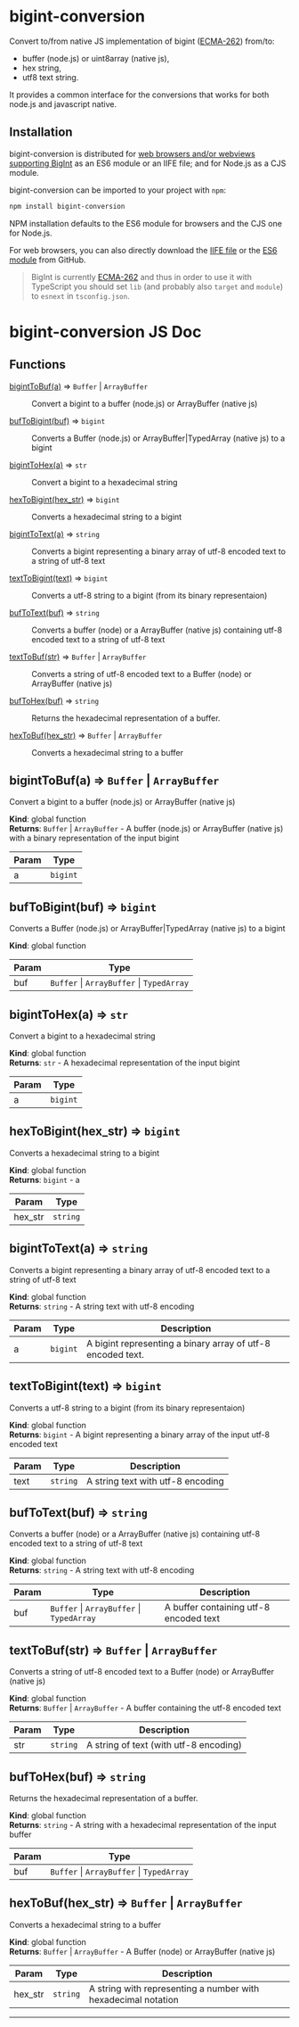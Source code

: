 # bigint-conversion
Convert to/from native JS implementation of bigint ([ECMA-262](https://tc39.es/ecma262/#sec-bigint-objects)) from/to:

- buffer (node.js) or uint8array (native js),
- hex string,
- utf8 text string.

It provides a common interface for the conversions that works for both node.js and javascript native.

## Installation

bigint-conversion is distributed for [web browsers and/or webviews supporting BigInt](https://developer.mozilla.org/en-US/docs/Web/JavaScript/Reference/Global_Objects/BigInt#Browser_compatibility) as an ES6 module or an IIFE file; and for Node.js as a CJS module.

bigint-conversion can be imported to your project with `npm`:

```bash
npm install bigint-conversion
```

NPM installation defaults to the ES6 module for browsers and the CJS one for Node.js.

For web browsers, you can also directly download the [IIFE file](https://raw.githubusercontent.com/juanelas/bigint-conversion/master/dist/bigint-conversion-latest.browser.js) or the [ES6 module](https://raw.githubusercontent.com/juanelas/bigint-conversionmaster/dist/bigint-conversion-latest.browser.mod.min.js) from GitHub.

> BigInt is currently [ECMA-262](https://tc39.es/ecma262/#sec-bigint-objects) and thus in order to use it with TypeScript you should set `lib` (and probably also `target` and `module`) to `esnext` in `tsconfig.json`.

# bigint-conversion JS Doc

## Functions

<dl>
<dt><a href="#bigintToBuf">bigintToBuf(a)</a> ⇒ <code>Buffer</code> | <code>ArrayBuffer</code></dt>
<dd><p>Convert a bigint to a buffer (node.js) or ArrayBuffer (native js)</p>
</dd>
<dt><a href="#bufToBigint">bufToBigint(buf)</a> ⇒ <code>bigint</code></dt>
<dd><p>Converts a Buffer (node.js) or ArrayBuffer|TypedArray (native js) to a bigint</p>
</dd>
<dt><a href="#bigintToHex">bigintToHex(a)</a> ⇒ <code>str</code></dt>
<dd><p>Convert a bigint to a hexadecimal string</p>
</dd>
<dt><a href="#hexToBigint">hexToBigint(hex_str)</a> ⇒ <code>bigint</code></dt>
<dd><p>Converts a hexadecimal string to a bigint</p>
</dd>
<dt><a href="#bigintToText">bigintToText(a)</a> ⇒ <code>string</code></dt>
<dd><p>Converts a bigint representing a binary array of utf-8 encoded text to a string of utf-8 text</p>
</dd>
<dt><a href="#textToBigint">textToBigint(text)</a> ⇒ <code>bigint</code></dt>
<dd><p>Converts a utf-8 string to a bigint (from its binary representaion)</p>
</dd>
<dt><a href="#bufToText">bufToText(buf)</a> ⇒ <code>string</code></dt>
<dd><p>Converts a buffer (node) or a ArrayBuffer (native js) containing utf-8 encoded text to a string of utf-8 text</p>
</dd>
<dt><a href="#textToBuf">textToBuf(str)</a> ⇒ <code>Buffer</code> | <code>ArrayBuffer</code></dt>
<dd><p>Converts a string of utf-8 encoded text to a Buffer (node) or ArrayBuffer (native js)</p>
</dd>
<dt><a href="#bufToHex">bufToHex(buf)</a> ⇒ <code>string</code></dt>
<dd><p>Returns the hexadecimal representation of a buffer.</p>
</dd>
<dt><a href="#hexToBuf">hexToBuf(hex_str)</a> ⇒ <code>Buffer</code> | <code>ArrayBuffer</code></dt>
<dd><p>Converts a hexadecimal string to a buffer</p>
</dd>
</dl>

<a name="bigintToBuf"></a>

## bigintToBuf(a) ⇒ <code>Buffer</code> \| <code>ArrayBuffer</code>
Convert a bigint to a buffer (node.js) or ArrayBuffer (native js)

**Kind**: global function  
**Returns**: <code>Buffer</code> \| <code>ArrayBuffer</code> - A buffer (node.js) or ArrayBuffer (native js) with a binary representation of the input bigint  

| Param | Type |
| --- | --- |
| a | <code>bigint</code> | 

<a name="bufToBigint"></a>

## bufToBigint(buf) ⇒ <code>bigint</code>
Converts a Buffer (node.js) or ArrayBuffer|TypedArray (native js) to a bigint

**Kind**: global function  

| Param | Type |
| --- | --- |
| buf | <code>Buffer</code> \| <code>ArrayBuffer</code> \| <code>TypedArray</code> | 

<a name="bigintToHex"></a>

## bigintToHex(a) ⇒ <code>str</code>
Convert a bigint to a hexadecimal string

**Kind**: global function  
**Returns**: <code>str</code> - A hexadecimal representation of the input bigint  

| Param | Type |
| --- | --- |
| a | <code>bigint</code> | 

<a name="hexToBigint"></a>

## hexToBigint(hex_str) ⇒ <code>bigint</code>
Converts a hexadecimal string to a bigint

**Kind**: global function  
**Returns**: <code>bigint</code> - a  

| Param | Type |
| --- | --- |
| hex_str | <code>string</code> | 

<a name="bigintToText"></a>

## bigintToText(a) ⇒ <code>string</code>
Converts a bigint representing a binary array of utf-8 encoded text to a string of utf-8 text

**Kind**: global function  
**Returns**: <code>string</code> - A string text with utf-8 encoding  

| Param | Type | Description |
| --- | --- | --- |
| a | <code>bigint</code> | A bigint representing a binary array of utf-8 encoded text. |

<a name="textToBigint"></a>

## textToBigint(text) ⇒ <code>bigint</code>
Converts a utf-8 string to a bigint (from its binary representaion)

**Kind**: global function  
**Returns**: <code>bigint</code> - A bigint representing a binary array of the input utf-8 encoded text  

| Param | Type | Description |
| --- | --- | --- |
| text | <code>string</code> | A string text with utf-8 encoding |

<a name="bufToText"></a>

## bufToText(buf) ⇒ <code>string</code>
Converts a buffer (node) or a ArrayBuffer (native js) containing utf-8 encoded text to a string of utf-8 text

**Kind**: global function  
**Returns**: <code>string</code> - A string text with utf-8 encoding  

| Param | Type | Description |
| --- | --- | --- |
| buf | <code>Buffer</code> \| <code>ArrayBuffer</code> \| <code>TypedArray</code> | A buffer containing utf-8 encoded text |

<a name="textToBuf"></a>

## textToBuf(str) ⇒ <code>Buffer</code> \| <code>ArrayBuffer</code>
Converts a string of utf-8 encoded text to a Buffer (node) or ArrayBuffer (native js)

**Kind**: global function  
**Returns**: <code>Buffer</code> \| <code>ArrayBuffer</code> - A buffer containing the utf-8 encoded text  

| Param | Type | Description |
| --- | --- | --- |
| str | <code>string</code> | A string of text (with utf-8 encoding) |

<a name="bufToHex"></a>

## bufToHex(buf) ⇒ <code>string</code>
Returns the hexadecimal representation of a buffer.

**Kind**: global function  
**Returns**: <code>string</code> - A string with a hexadecimal representation of the input buffer  

| Param | Type |
| --- | --- |
| buf | <code>Buffer</code> \| <code>ArrayBuffer</code> \| <code>TypedArray</code> | 

<a name="hexToBuf"></a>

## hexToBuf(hex_str) ⇒ <code>Buffer</code> \| <code>ArrayBuffer</code>
Converts a hexadecimal string to a buffer

**Kind**: global function  
**Returns**: <code>Buffer</code> \| <code>ArrayBuffer</code> - A Buffer (node) or ArrayBuffer (native js)  

| Param | Type | Description |
| --- | --- | --- |
| hex_str | <code>string</code> | A string with representing a number with hexadecimal notation |


* * *